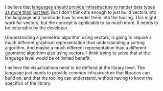 I believe that
[languages should provide infrastructure to render data types as more than just text](/daily/2024-09-16).
But I don't think it's enough to just build vectors into the language and
hardcode how to render them into the tooling. This might work for vectors, but
the concept is applicable to so much more. It needs to be extensible by the
developer.

Understanding a geometric algorithm using vectors, is going to require a much
different graphical representation than understanding a sorting algorithm. And
maybe a much different representation than a different geometric algorithm also
using vectors. I think trying to solve that at the language level would be of
limited benefit.

I believe the visualizations need to be defined at the library level. The
language just needs to provide common infrastructure that libraries can build
on, and that the tooling can understand, without having to know the specifics of
the library.
